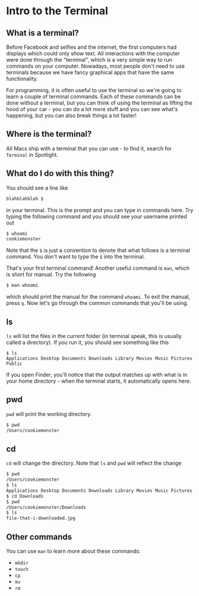 Intro to the Terminal
=====================

What is a terminal?
-------------------
Before Facebook and selfies and the internet, the first computers had displays
which could only show text. All interactions with the computer were done through
the "terminal", which is a very simple way to run commands on your computer. Nowadays,
most people don't need to use terminals because we have fancy graphical
apps that have the same functionality. 

For programming, it is often useful to use the terminal so we're going to learn
a couple of terminal commands. Each of these commands can be done without a terminal,
but you can think of using the terminal as lifting the hood of your car - you can
do a lot more stuff and you can see what's happening, but you can also break things
a lot faster!

Where is the terminal?
----------------------
All Macs ship with a terminal that you can use - to find it, search for `Terminal`
in Spotlight.

What do I do with this thing?
-----------------------------
You should see a line like
```bash
blahblahblah $
```
in your terminal. This is the prompt and you can type in commands here. Try typing
the following command and you should see your username printed out
```bash
$ whoami
cookiemonster
```
Note that the `$` is just a convention to denote that what follows is a terminal command.
You don't want to type the `$` into the terminal.

That's your first terminal command! Another useful command is `man`, which is
short for manual. Try the following
```bash
$ man whoami
```
which should print the manual for the command `whoami`. To exit the manual, press `q`.
Now let's go through the common commands that you'll be using.

ls
--
`ls` will list the files in the current folder (in terminal speak, this is usually
called a directory). If you run it, you should see something like this
```
$ ls
Applications Desktop Documents Downloads Library Movies Music Pictures Public
```
If you open Finder, you'll notice that the output matches up with what is in your
home directory - when the terminal starts, it automatically opens here.

pwd
---
`pwd` will print the working directory.
```bash
$ pwd
/Users/cookiemonster
```

cd
--
`cd` will change the directory. Note that `ls` and `pwd` will reflect the change
```bash
$ pwd
/Users/cookiemonster
$ ls
Applications Desktop Documents Downloads Library Movies Music Pictures Public
$ cd Downloads
$ pwd
/Users/cookiemonster/Downloads
$ ls
file-that-i-downloaded.jpg
```

Other commands
--------------
You can use `man` to learn more about these commands:
 * `mkdir`
 * `touch`
 * `cp`
 * `mv`
 * `rm`
